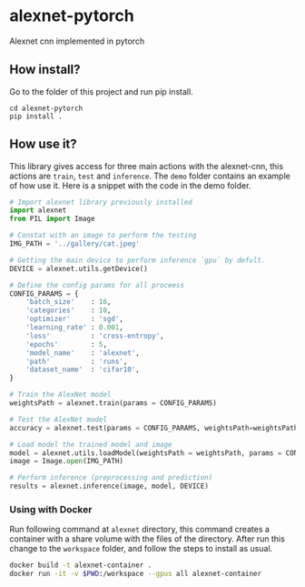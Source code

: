 # alexnet-pytorch
Alexnet cnn implemented in pytorch


## How install?

Go to the folder of this project and run pip install.
```
cd alexnet-pytorch
pip install .
```

## How use it?

This library gives access for three main actions with the alexnet-cnn, this actions are
`train`, `test` and `inference`. The `demo` folder contains an example of how use it. Here
is a snippet with the code in the demo folder.

```python
# Import alexnet library previously installed
import alexnet
from PIL import Image

# Constat with an image to perform the testing
IMG_PATH = '../gallery/cat.jpeg'

# Getting the main device to perform inference `gpu` by defult.
DEVICE = alexnet.utils.getDevice()

# Define the config params for all proceess
CONFIG_PARAMS = {
    'batch_size'    : 16,
    'categories'    : 10,
    'optimizer'     : 'sgd',
    'learning_rate' : 0.001,
    'loss'          : 'cross-entropy',
    'epochs'        : 5,
    'model_name'    : 'alexnet',
    'path'          : 'runs',
    'dataset_name'  : 'cifar10',
}

# Train the AlexNet model
weightsPath = alexnet.train(params = CONFIG_PARAMS)

# Test the AlexNet model
accuracy = alexnet.test(params = CONFIG_PARAMS, weightsPath=weightsPath)

# Load model the trained model and image 
model = alexnet.utils.loadModel(weightsPath = weightsPath, params = CONFIG_PARAMS, device=DEVICE)
image = Image.open(IMG_PATH)

# Perform inference (preprocessing and prediction)
results = alexnet.inference(image, model, DEVICE)
```

### Using with Docker

Run following command at `alexnet` directory, this command creates a container with a share 
volume with the files of the directory. After run this change to the `workspace` folder, 
and follow the steps to install as usual.

```bash
docker build -t alexnet-container .
docker run -it -v $PWD:/workspace --gpus all alexnet-container
```


